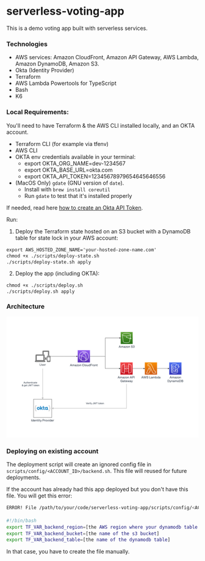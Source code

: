 # serverless-voting-app

This is a demo voting app built with serverless services.

### Technologies

- AWS services: Amazon CloudFront, Amazon API Gateway, AWS Lambda, Amazon DynamoDB, Amazon S3.
- Okta (Identity Provider)
- Terraform
- AWS Lambda Powertools for TypeScript
- Bash
- K6

### Local Requirements:

You'll need to have Terraform & the AWS CLI installed locally, and an OKTA account.

* Terraform CLI (for example via tfenv)
* AWS CLI
* OKTA env credentials available in your terminal:
    * export OKTA_ORG_NAME=dev-1234567
    * export OKTA_BASE_URL=okta.com
    * export OKTA_API_TOKEN=12345678979654645646556
* (MacOS Only) `gdate` (GNU version of `date`).
    * Install with `brew install coreutil`
    * Run `gdate` to test that it's installed properly


If needed, read here [how to create an Okta API Token](https://bit.ly/get-okta-api-token).

Run:

1) Deploy the Terraform state hosted on an S3 bucket with a DynamoDB table for state lock in your AWS account:
```shell
export AWS_HOSTED_ZONE_NAME='your-hosted-zone-name.com'
chmod +x ./scripts/deploy-state.sh
./scripts/deploy-state.sh apply
```

2) Deploy the app (including OKTA):
```shell
chmod +x ./scripts/deploy.sh
./scripts/deploy.sh apply
```

### Architecture

![Architecture diagram](./docs/images/serverless-voting-app.png)


### Deploying on existing account

The deployment script will create an ignored config file in `scripts/config/<ACCOUNT_ID>/backend.sh`. This file will reused for future deployments.

If the account has already had this app deployed but you don't have this file. You will get this error:

```sh
ERROR! File /path/to/your/code/serverless-voting-app/scripts/config/<ACCOUNT_ID>/backend.sh not found, please create the file in this repository with the following content:

#!/bin/bash
export TF_VAR_backend_region=[the AWS region where your dynamodb table and s3 bucket are located]
export TF_VAR_backend_bucket=[the name of the s3 bucket]
export TF_VAR_backend_table=[the name of the dynamodb table]
```

In that case, you have to create the file manually.